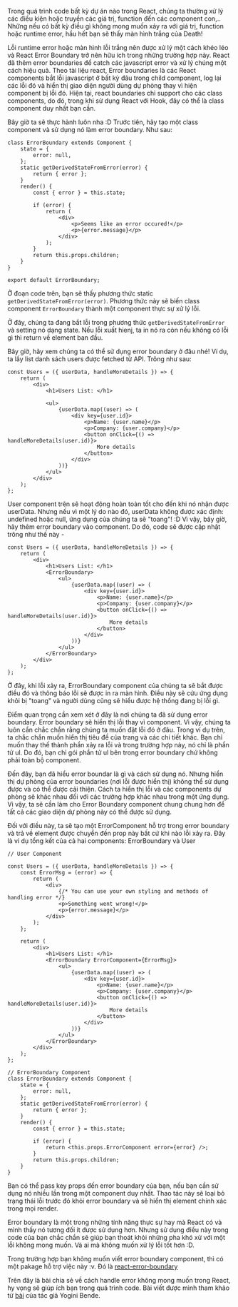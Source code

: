 Trong quá trình code bất kỳ dự án nào trong React, chúng ta thường xử lý các điều kiện hoặc truyền các giá trị, function đến các component con,.. Những nếu có bất kỳ điều gì không mong muốn xảy ra với giá trị, function hoặc runtime error, hầu hết bạn sẽ thấy màn hình trắng của Death! 

Lỗi runtime error hoặc màn hình lỗi trắng nên được xử lý một cách khéo léo và React Error Boundary trở nên hữu ích trong những trường hợp này. React đã thêm error boundaries để catch các javascript error và xử lý chúng một cách hiệu quả. Theo tài liệu react, Error boundaries là các React components bắt lỗi javascript ở bất kỳ đâu trong child component, log lại các lỗi đó và hiển thị giao diện người dùng dự phòng thay vì hiện component bị lỗi đó. Hiện tại, react boundaries chỉ support cho các class components, do đó, trong khi sử dụng React với Hook, đây có thể là class component duy nhất bạn cần.

Bây giờ ta sẽ thực hành luôn nha :D
Trước tiên, hãy tạo một class component và sử dụng nó làm error boundary. Như sau:

```
class ErrorBoundary extends Component {
    state = {
        error: null,
    };
    static getDerivedStateFromError(error) {
        return { error };
    }
    render() {
        const { error } = this.state;

        if (error) {
            return (
                <div>
                    <p>Seems like an error occured!</p>
                    <p>{error.message}</p>
                </div>
            );
        }
        return this.props.children;
    }
}

export default ErrorBoundary;
```

Ở đoạn code trên, bạn sẽ thấy phương thức static `getDerivedStateFromError(error)`. 
Phương thức này sẽ biến class component `ErrorBoundary` thành một component thực sự xử lý lỗi.

Ở đây, chúng ta đang bắt lỗi trong phương thức `getDerivedStateFromError` và setting nó dạng state. Nếu lỗi xuất hienj, ta in nó ra còn nếu không có lỗi gì thì return về element ban đầu.

Bây giờ, hãy xem chúng ta có thể sử dụng error boundary ở đâu nhé!
Ví dụ, ta lấy list danh sách users được fetched từ API. Trông như sau:

```
const Users = ({ userData, handleMoreDetails }) => {
    return (
        <div>
            <h1>Users List: </h1>

            <ul>
                {userData.map((user) => (
                    <div key={user.id}>
                        <p>Name: {user.name}</p>
                        <p>Company: {user.company}</p>
                        <button onClick={() => handleMoreDetails(user.id)}>
                            More details
                        </button>
                    </div>
                ))}
            </ul>
        </div>
    );
};
```

User component trên sẽ hoạt động hoàn toàn tốt cho đến khi nó nhận được userData. Nhưng nếu vì một lý do nào đó, userData không được xác định: undefined hoặc null, ứng dụng của chúng ta sẽ "toang"! :D Vì vậy, bây giờ, hãy thêm error boundary vào component. Do đó, code sẽ được cập nhật trông như thế này -

```
const Users = ({ userData, handleMoreDetails }) => {
    return (
        <div>
            <h1>Users List: </h1>
            <ErrorBoundary>
                <ul>
                    {userData.map((user) => (
                        <div key={user.id}>
                            <p>Name: {user.name}</p>
                            <p>Company: {user.company}</p>
                            <button onClick={() => handleMoreDetails(user.id)}>
                                More details
                            </button>
                        </div>
                    ))}
                </ul>
            </ErrorBoundary>
        </div>
    );
};
```

Ở đây, khi lỗi xảy ra, ErrorBoundary component của chúng ta sẽ bắt được điều đó và thông báo lỗi sẽ được in ra màn hình. Điều này sẽ cứu ứng dụng khỏi bị "toang" và người dùng cũng sẽ hiểu được hệ thống đang bị lỗi gì.

Điểm quan trọng cần xem xét ở đây là nơi chúng ta đã sử dụng error boundary. Error boundary sẽ hiển thị lỗi thay vì component. Vì vậy, chúng ta luôn cần chắc chắn rằng chúng ta muốn đặt lỗi đó ở đâu. Trong ví dụ trên, ta chắc chắn muốn hiển thị tiêu đề của trang và các chi tiết khác. Bạn chỉ muốn thay thế thành phần xảy ra lỗi và trong trường hợp này, nó chỉ là phần tử ul. Do đó, bạn chỉ gói phần tử ul bên trong error boundary chứ không phải toàn bộ component.

Đến đây, bạn đã hiểu error boundar là gì và cách sử dụng nó. Nhưng hiển thị dự phòng của error boundaries (nơi lỗi được hiển thị) không thể sử dụng được và có thể được cải thiện. Cách ta hiển thị lỗi và các components dự phòng sẽ khác nhau đối với các trường hợp khác nhau trong một ứng dụng. Vì vậy, ta sẽ cần làm cho Error Boundary component chung chung hơn để tất cả các giao diện dự phòng này có thể được sử dụng.

Đối với điều này, ta sẽ tạo một ErrorComponent hỗ trợ trong error boundary và trả về element được chuyển đến prop này bất cứ khi nào lỗi xảy ra. Đây là ví dụ tổng kết của cả hai components: ErrorBoundary và User

```
// User Component 

const Users = ({ userData, handleMoreDetails }) => {
    const ErrorMsg = (error) => {
        return (
            <div>
                {/* You can use your own styling and methods of handling error */}
                <p>Something went wrong!</p>
                <p>{error.message}</p>
            </div>
        );
    };

    return (
        <div>
            <h1>Users List: </h1>
            <ErrorBoundary ErrorComponent={ErrorMsg}>
                <ul>
                    {userData.map((user) => (
                        <div key={user.id}>
                            <p>Name: {user.name}</p>
                            <p>Company: {user.company}</p>
                            <button onClick={() => handleMoreDetails(user.id)}>
                                More details
                            </button>
                        </div>
                    ))}
                </ul>
            </ErrorBoundary>
        </div>
    );
};
```

```
// ErrorBoundary Component
class ErrorBoundary extends Component {
    state = {
        error: null,
    };
    static getDerivedStateFromError(error) {
        return { error };
    }
    render() {
        const { error } = this.state;

        if (error) {
            return <this.props.ErrorComponent error={error} />;
        }
        return this.props.children;
    }
}
```

Bạn có thể pass key props đến error boundary của bạn, nếu bạn cần sử dụng nó nhiều lần trong một component duy nhất. Thao tác này sẽ  loại bỏ trạng thái lỗi trước đó khỏi error boundary và sẽ hiển thị element chính xác trong mọi render.

Error boundary là một trong những tính năng thực sự hay mà React có và mình thấy nó tương đối ít được sử dụng hơn. Nhưng sử dụng điều này trong code của bạn chắc chắn sẽ giúp bạn thoát khỏi những pha khó xử với một lỗi không mong muốn. Và ai mà không muốn xử lý lỗi tốt hơn :D.

Trong trường hợp bạn không muốn viết error boundary component, thì có một pakage hỗ trợ việc này :v. Đó là [react-error-boundary](https://github.com/bvaughn/react-error-boundary#readme)
  
  
Trên đây là bài chia sẻ về cách handle error không mong muốn trong React, hy vọng sẽ giúp ích bạn trong quá trình code. Bài viết được mình tham khảo từ [bài](https://dev.to/ms_yogii/handle-errors-gracefully-with-react-error-boundary-25mb) của tác giả Yogini Bende.